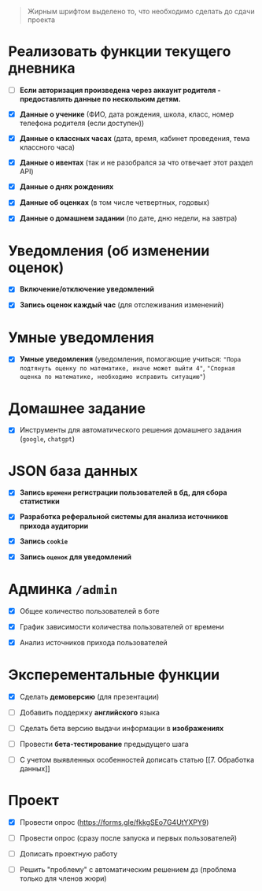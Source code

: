 > Жирным шрифтом выделено то, что необходимо сделать до сдачи проекта

# Реализовать функции текущего дневника

- [ ] **Если авторизация произведена через аккаунт родителя - предоставлять данные по нескольким детям.**

- [x] **Данные о ученике** (ФИО, дата рождения, школа, класс, номер телефона родителя (если доступен))

- [x] **Данные о классных часах** (дата, время, кабинет проведения, тема классного часа)

- [x] **Данные о ивентах** (так и не разобрался за что отвечает этот раздел API)

- [x] **Данные о днях рождениях**

- [x] **Данные об оценках** (в том числе четвертных, годовых)

- [x] **Данные о домашнем задании** (по дате, дню недели, на завтра)

# Уведомления (об изменении оценок)

- [x] **Включение/отключение уведомлений**

- [x] **Запись оценок каждый час** (для отслеживания изменений)

# Умные уведомления
	
- [x] **Умные уведомления** (уведомления, помогающие учиться: `"Пора подтянуть оценку по математике, иначе может выйти 4"`, `"Спорная оценка по математике, необходимо исправить ситуацию"`)

# Домашнее задание

- [x] Инструменты для автоматического решения домашнего задания (`google`, `chatgpt`)
	
# JSON база данных

- [x] **Запись `времени` регистрации пользователей в бд, для сбора статистики**

- [x] **Разработка реферальной системы для анализа источников прихода аудитории**

- [x] **Запись `cookie`**

- [x] **Запись `оценок` для уведомлений**


# Админка `/admin`

- [x] Общее количество пользователей в боте

- [x] График зависимости количества пользователей от времени

- [x] Анализ источников прихода пользователей

# Эксперементальные функции

- [x] Сделать **демоверсию** (для презентации)

- [ ] Добавить поддержку **английского** языка

- [ ] Сделать бета версию выдачи информации в **изображениях** 

- [ ] Провести **бета-тестирование** предыдущего шага

- [ ] С учетом выявленных особенностей дописать статью [[7. Обработка данных]]

# Проект

- [x] Провести опрос (https://forms.gle/fkkgSEo7G4UtYXPY9)

- [ ] Провести опрос (сразу после запуска и первых пользователей)

- [ ] Дописать проектную работу

- [ ] Решить "проблему" с автоматическим решением дз (проблема только для членов жюри)
